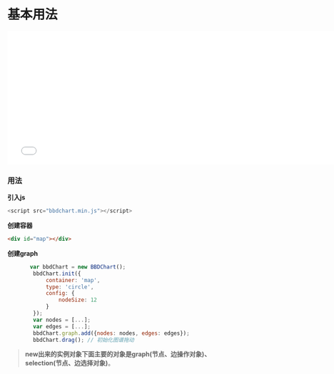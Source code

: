 # 基本用法

<iframe src="./examples/baseUsage.html" width="750px" height="300px" frameborder="0" scrolling="no"> </iframe>

### 用法

**引入js**

```javascript
<script src="bbdchart.min.js"></script>
```

**创建容器**

```html
<div id="map"></div>
```

**创建graph**

```javascript
       var bbdChart = new BBDChart();
        bbdChart.init({
            container: 'map',
            type: 'circle',
            config: {
                nodeSize: 12
            }
        });
        var nodes = [...];
        var edges = [...];
        bbdChart.graph.add({nodes: nodes, edges: edges});
        bbdChart.drag(); // 初始化图谱拖动
```

> **new出来的实例对象下面主要的对象是graph(节点、边操作对象)、selection(节点、边选择对象)**。

